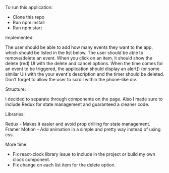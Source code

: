 To run this application:

- Clone this repo
- Run npm install
- Run npm start

Implemented:

The user should be able to add how many events they want to the app, which should be listed in the list below.
The user should be able to remove/delete an event.
When you click on an item, it should show the delete (red) UI with the delete and cancel options.
When the time comes for an event to be triggered, the application should display an alert() (or some similar UI) with the your event's description and the timer should be deleted.
Don't forget to allow the user to scroll within the phone-like div.

Structure:

I decided to separate through components on the page. Also I made sure to include Redux for state management and guaranteed a cleaner code. 

Libraries:

Redux - Makes it easier and avoid prop drilling for state management.
Framer Motion - Add animation in a simple and pretty way instead of using css.

More time:

- Fix react-clock library issue to include in the project or build my own clock component.
- Fix change on each list item for the delete option.
